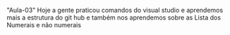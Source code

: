 "Aula-03"
Hoje a gente praticou comandos do visual studio e aprendemos mais a estrutura do git hub e também nos aprendemos sobre as Lista dos Numerais e não numerais

